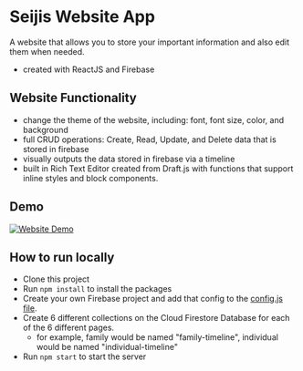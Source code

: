# Seijis Website App

A website that allows you to store your important information and also edit them when needed.
- created with ReactJS and Firebase

## Website Functionality

- change the theme of the website, including: font, font size, color, and background
- full CRUD operations: Create, Read, Update, and Delete data that is stored in firebase
- visually outputs the data stored in firebase via a timeline
- built in Rich Text Editor created from Draft.js with functions that support inline styles and block components.

## Demo

[![Website Demo](https://i9.ytimg.com/vi/1I5yGV3xZ_k/mq1.jpg?sqp=CKjMpZMG&rs=AOn4CLAxd79UuKpAY5Bb8Yy1krFS-nZWYQ)](https://youtu.be/1I5yGV3xZ_k)

## How to run locally

- Clone this project
- Run `npm install` to install the packages
- Create your own Firebase project and add that config to the [config.js file](src/Components/Firebase/config.js).
- Create 6 different collections on the Cloud Firestore Database for each of the 6 different pages. 
  - for example, family would be named "family-timeline", individual would be named "individual-timeline"
- Run `npm start` to start the server
